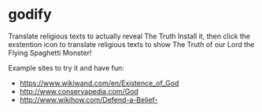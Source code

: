 # godify

Translate religious texts to actually reveal The Truth
Install it, then click the exstention icon to translate religious texts to show The Truth of our Lord the Flying Spaghetti Monster!

Example sites to try it and have fun:
- https://www.wikiwand.com/en/Existence_of_God
- http://www.conservapedia.com/God
- http://www.wikihow.com/Defend-a-Belief-
